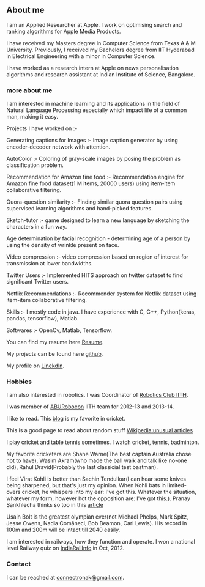 ## About me

I am an Applied Researcher at Apple. I work on optimising search and ranking algorithms for Apple Media Products. 

I have received my Masters degree in Computer Science from Texas A & M University. Previously, I received my Bachelors degree  from IIT Hyderabad in Electrical Engineering with a minor in Computer Science.

I have worked as a research intern at Apple on news personalisation algorithms and research assistant at Indian Institute of Science, Bangalore.

### more about me

I am interested in machine learning and its applications in the field of Natural Language Processing especially which impact life of a common man, making it easy. 

Projects I have worked on :-

Generating captions for Images :- Image caption generator by using encoder-decoder network with attention.

AutoColor :- Coloring of gray-scale images by posing the problem as classification problem.

Recommendation for Amazon fine food :- Recommendation engine for Amazon fine food dataset(1 M items, 20000 users) using item-item collaborative filtering.

Quora-question similarity :- Finding similar quora question pairs using supervised learning algorithms and hand-picked features.

Sketch-tutor :- game designed to learn a new language by sketching the characters in a fun way. 

Age determination by facial recognition - determining age of a person by using the density of wrinkle present on face.

Video compression :- video compression based on region of interest for transmission at lower bandwidths.

Twitter Users :- Implemented HITS approach on twitter dataset to find significant Twitter users.

Netflix Recommendations :-	Recommender system for Netflix dataset using item-item collaborative filtering. 

Skills :- I mostly code in java. I have experience with C, C++, Python(keras, pandas, tensorflow), Matlab.

Softwares :- OpenCv, Matlab, Tensorflow.

You can find my resume here [Resume](https://goo.gl/nQDwHH).

My projects can be found here [github](https://github.com/ronak132).

My profile on [LinekdIn](https://www.linkedin.com/in/ronak132/).


### Hobbies

I am also interested in robotics. I was Coordinator of [Robotics Club IITH](https://www.facebook.com/RoboticsClubIITH/).

I was member of [ABURobocon](https://en.wikipedia.org/wiki/ABU_Robocon) IITH team for 2012-13 and 2013-14.

I like to read. This [blog](http://www.espncricinfo.com/blogs/content/story/blogs/index.html?genre=442) is my favorite in cricket.

This is a good page to read about random stuff [Wikipedia:unusual articles](https://en.wikipedia.org/wiki/Wikipedia:Unusual_articles)

I play cricket and table tennis sometimes. I watch cricket, tennis, badminton. 

My favorite cricketers are Shane Warne(The best captain Australia chose not to have), Wasim Akram(who made the ball walk and talk like no-one did), Rahul Dravid(Probably the last classicial test bastman).

I feel Virat Kohli is better than Sachin Tendulkar(I can hear some knives being sharpened, but that's just my opinion. When Kohli bats in limited-overs cricket, he whispers into my ear: I've got this. Whatever the situation, whatever my form, however hot the opposition are: I've got this.). Pranay Sankhlecha thinks so too in this [article](http://www.espncricinfo.com/blogs/content/story/986665.html)

Usain Bolt is the greatest olympian ever(not Michael Phelps, Mark Spitz, Jesse Owens, Nadia Comăneci, Bob Beamon, Carl Lewis). His record in 100m and 200m will be intact till 2040 easily.

I am interested in railways, how they function and operate. I won a national level Railway quiz on [IndiaRailInfo](https://indiarailinfo.com/) in Oct, 2012. 


### Contact

I can be reached at connectronak@gmail.com. 
